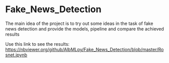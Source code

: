 # Fake_News_Detection

The main idea of the project is to try out some ideas in the task of fake news detection and provide the models, pipeline and compare the achieved results

Use this link to see the results:
https://nbviewer.org/github/AlbMLpy/Fake_News_Detection/blob/master/Rosnet.ipynb
